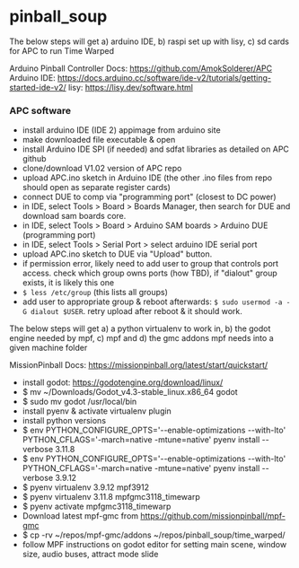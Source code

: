 # pinball_soup

The below steps will get a) arduino IDE, b) raspi set up with lisy, c) sd cards for APC to run Time Warped

Arduino Pinball Controller Docs: https://github.com/AmokSolderer/APC
Arduino IDE: https://docs.arduino.cc/software/ide-v2/tutorials/getting-started-ide-v2/
lisy: https://lisy.dev/software.html

### APC software
- install arduino IDE (IDE 2) appimage from arduino site
- make downloaded file executable & open
- install Arduino IDE SPI (if needed) and sdfat libraries as detailed on APC github
- clone/download V1.02 version of APC repo
- upload APC.ino sketch in Arduino IDE (the other .ino files from repo should open as separate register cards)
- connect DUE to comp via "programming port" (closest to DC power)
- in IDE, select Tools > Board > Boards Manager, then search for DUE and download sam boards core.
- in IDE, select Tools > Board > Arduino SAM boards > Arduino DUE (programming port)
- in IDE, select Tools > Serial Port > select arduino IDE serial port
- upload APC.ino sketch to DUE via "Upload" button.
- if permission error, likely need to add user to group that controls port access. check which group owns ports (how TBD), if "dialout" group exists, it is likely this one
- `$ less /etc/group` (this lists all groups)
- add user to appropriate group & reboot afterwards: `$ sudo usermod -a -G dialout $USER`. retry upload after reboot & it should work.

The below steps will get a) a python virtualenv to work in, b) the godot engine needed by mpf, c) mpf and d) the gmc addons mpf needs into a given machine folder

MissionPinball Docs: https://missionpinball.org/latest/start/quickstart/

- install godot: https://godotengine.org/download/linux/
- $ mv ~/Downloads/Godot_v4.3-stable_linux.x86_64 godot
- $ sudo mv godot /usr/local/bin
- install pyenv & activate virtualenv plugin
- install python versions
- $ env PYTHON_CONFIGURE_OPTS='--enable-optimizations --with-lto' PYTHON_CFLAGS='-march=native -mtune=native' pyenv install --verbose 3.11.8
- $ env PYTHON_CONFIGURE_OPTS='--enable-optimizations --with-lto' PYTHON_CFLAGS='-march=native -mtune=native' pyenv install --verbose 3.9.12
- $ pyenv virtualenv 3.9.12 mpf3912
- $ pyenv virtualenv 3.11.8 mpfgmc3118_timewarp
- $ pyenv activate mpfgmc3118_timewarp
- Download latest mpf-gmc from https://github.com/missionpinball/mpf-gmc
- $ cp -rv ~/repos/mpf-gmc/addons ~/repos/pinball_soup/time_warped/
- follow MPF instructions on godot editor for setting main scene, window size, audio buses, attract mode slide




